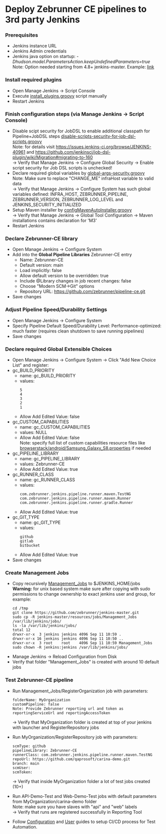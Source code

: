 # Deploy Zebrunner CE pipelines to 3rd party Jenkins

### Prerequisites
* Jenkins instance URL
* Jenkins Admin credentials
* Jenkins java option on startup: <i>-Dhudson.model.ParametersAction.keepUndefinedParameters=true</i>
  Note: Option needed starting from 4.8+ jenkins-master. Example: [link](https://github.com/qaprosoft/qps-infra/commit/4bddc573d5296150d2de39cff4ebb2a60be9895f)

### Install required plugins
* Open Manage Jenkins -> Script Console
* Execute [install_plugins.groovy](https://github.com/qaprosoft/jenkins-master/blob/master/manual_deployment/install_plugins.groovy) script manually
* Restart Jenkins

### Finish configuration steps (via Manage Jenkins -> Script Console)
* Disable scipt security for JobDSL to enable additional classpath for Pipeline+JobDSL steps [disable-scripts-security-for-job-dsl-scripts.groovy](https://github.com/qaprosoft/jenkins-master/blob/master/resources/init.groovy.d/disable-scripts-security-for-job-dsl-scripts.groovy)<br>
  Note: for details visit https://issues.jenkins-ci.org/browse/JENKINS-40961 and https://github.com/jenkinsci/job-dsl-plugin/wiki/Migration#migrating-to-160<br>
  -> Verify that Manage Jenkins -> Configure Global Security -> Enable script security for Job DSL scripts is unchecked!
* Declare required global variables by [global-args-security.groovy](https://github.com/qaprosoft/jenkins-master/blob/master/manual_deployment/global-args-security.groovy)<br>
  Note: Make sure to replace "CHANGE_ME" infraHost variable  to valid data<br>
  -> Verify that Manage Jenkins -> Configure System has such global variables defined: INFRA_HOST, ZEBRUNNER_PIPELINE, ZEBRUNNER_VERSION, ZEBRUNNER_LOG_LEVEL and JENKINS_SECURITY_INITIALIZED<br>
* Setup Maven installer by [configMavenAutoInstaller.groovy](https://github.com/qaprosoft/jenkins-master/blob/master/resources/init.groovy.d/configMavenAutoInstaller.groovy)<br>
  ->  Verify that Manage Jenkins -> Global Tool Configuration -> Maven installations contains declaration for 'M3'
* Restart Jenkins
  
### Declare Zebrunner-CE library
* Open Manage Jenkins -> Configure System
* Add into the <b>Global Pipeline Libraries</b> Zebrunner-CE entry
  * Name: Zebrunner-CE
  * Default version: main
  * Load implicitly: false
  * Allow default version to be overridden: true
  * Include @Library changes in job recent changes: false
  * Choose "Modern SCM->Git" options
  * Repository URL: https://github.com/zebrunner/pipeline-ce.git
* Save changes

### Adjust Pipeline Speed/Durability Settings
* Open Manage Jenkins -> Configure System
* Specify Pipeline Default Speed/Durability Level: Performance-optimized: much faster (requires clean shutdown to save running pipelines)
* Save changes

### Declare required Global Extensible Choices
* Open Manage Jenkins -> Configure System -> Click "Add New Choice List" and register:
* gc_BUILD_PRIORITY
  * name: gc_BUILD_PRIORITY
  * values: 
    ```
    5
    4
    3
    2
    1
    ```
  * Allow Add Edited Value: false
* gc_CUSTOM_CAPABILITIES
  * name: gc_CUSTOM_CAPABILITIES
  * values: NULL
  * Allow Add Edited Value: false<br>
  Note: specify full list of custom capabilities resource files like [browserstack/android/Samsung_Galaxy_S8.properties](https://github.com/qaprosoft/carina-demo/blob/master/src/main/resources/browserstack/android/Samsung_Galaxy_S8.properties) if needed
* gc_PIPELINE_LIBRARY
  * name: gc_PIPELINE_LIBRARY
  * values: Zebrunner-CE
  * Allow Add Edited Value: true
* gc_RUNNER_CLASS
  * name: gc_RUNNER_CLASS
  * values: 
    ```
    com.zebrunner.jenkins.pipeline.runner.maven.TestNG
    com.zebrunner.jenkins.pipeline.runner.maven.Runner
    com.zebrunner.jenkins.pipeline.runner.gradle.Runner
    ```
  * Allow Add Edited Value: true
* gc_GIT_TYPE
  * name: gc_GIT_TYPE
  * values: 
    ```
    github
    gitlab
    bitbucket
    ```
  * Allow Add Edited Value: true
* Save changes
  
### Create Management Jobs
* Copy recursively [Management_Jobs](https://github.com/zebrunner/jenkins-master/tree/master/resources/jobs/Management_Jobs) to $JENKINS_HOME/jobs<br>
  <b>Warning:</b> for unix based system make sure after copying with sudo permissions to change ownership to exact jenkins user and group, for example:
  ```
  cd /tmp
  git clone https://github.com/zebrunner/jenkins-master.git
  sudo cp -R jenkins-master/resources/jobs/Management_Jobs /var/lib/jenkins/jobs/
  ls -la /var/lib/jenkins/jobs/
  total 12
  drwxr-xr-x  3 jenkins jenkins 4096 Sep 11 10:59 .
  drwxr-xr-x 16 jenkins jenkins 4096 Sep 11 10:50 ..
  drwxr-xr-x  3 root    root    4096 Sep 11 10:59 Management_Jobs
  sudo chown -R jenkins:jenkins /var/lib/jenkins/jobs/
  ```
* Manage Jenkins -> Reload Configuration from Disk
* Verify that folder "Management_Jobs" is created with around 10 default jobs
  
### Test Zebrunner-CE pipeline
* Run Management_Jobs/RegisterOrganization job with parameters:
  ```
  folderName: MyOrganization
  customPipeline: false
  Note: Provide Zebrunner reporting url and token as reportingServiceUrl and reportingAccessToken
  ```
  -> Verify that MyOrganization folder is created at top of your jenkins with launcher and RegisterRepository jobs

* Run MyOrganization/RegisterRepository job with parameters:
  ```
  scmType: github
  pipelineLibrary: Zebrunner-CE
  runnerClass: com.zebrunner.jenkins.pipeline.runner.maven.TestNG
  repoUrl: https://github.com/qaprosoft/carina-demo.git
  branch: main
  scmUser:
  scmToken:
  ```
  -> Verify that inside MyOrganization folder a lot of test jobs created (10+)
* Run API-Demo-Test and Web-Demo-Test jobs with default parameters from  MyOrganization/carina-demo folder<br>
  Note: make sure you have slaves with "api" and "web" labels<br>
  -> Verify that runs are registered successfully in Reporting Tool
  
* Follow [Configuration](https://zebrunner.github.io/community-edition/config-guide/) and [User](https://zebrunner.github.io/community-edition/user-guide/) guides to setup CI/CD process for Test Automation.
